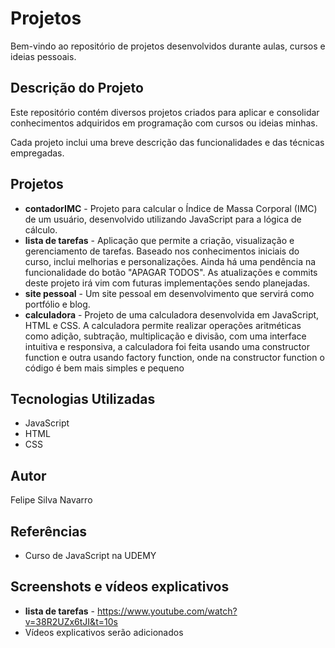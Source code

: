# Projetos

Bem-vindo ao repositório de projetos desenvolvidos durante aulas, cursos e ideias pessoais.

## Descrição do Projeto

Este repositório contém diversos projetos criados para aplicar e consolidar conhecimentos adquiridos em programação com cursos ou ideias minhas.

Cada projeto inclui uma breve descrição das funcionalidades e das técnicas empregadas.

## Projetos

- **contadorIMC** - Projeto para calcular o Índice de Massa Corporal (IMC) de um usuário, desenvolvido utilizando JavaScript para a lógica de cálculo.
- **lista de tarefas** - Aplicação que permite a criação, visualização e gerenciamento de tarefas. Baseado nos conhecimentos iniciais do curso, inclui melhorias e personalizações. Ainda há uma pendência na funcionalidade do botão "APAGAR TODOS". As atualizações e commits deste projeto irá vim com futuras implementações sendo planejadas.
- **site pessoal** - Um site pessoal em desenvolvimento que servirá como portfólio e blog.
- **calculadora** - Projeto de uma calculadora desenvolvida em JavaScript, HTML e CSS. A calculadora permite realizar operações aritméticas como adição, subtração, multiplicação e divisão, com uma interface intuitiva e responsiva, a calculadora foi feita usando uma constructor function e outra usando factory function, onde na constructor function o código é bem mais simples e pequeno

## Tecnologias Utilizadas

- JavaScript
- HTML
- CSS

## Autor

Felipe Silva Navarro

## Referências

- Curso de JavaScript na UDEMY

## Screenshots e vídeos explicativos
- **lista de tarefas** - https://www.youtube.com/watch?v=38R2UZx6tJI&t=10s
- Vídeos explicativos serão adicionados
